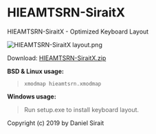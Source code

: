 # HIEAMTSRN-SiraitX

HIEAMTSRN-SiraitX - Optimized Keyboard Layout

![HIEAMTSRN-SiraitX layout.png](https://raw.githubusercontent.com/dns/Keyboard-HIEAMTSRN-SiraitX/master/HIEAMTSRN-SiraitX%20layout.png)

Download: [HIEAMTSRN-SiraitX.zip](https://github.com/dns/Keyboard-HIEAMTSRN-SiraitX/releases/download/v1.2/HIEAMTSRN-SiraitX.zip)


**BSD & Linux usage:**

>`xmodmap hieamtsrn.xmodmap`

**Windows usage:**

>Run setup.exe to install keyboard layout.

Copyright (c) 2019 by Daniel Sirait
